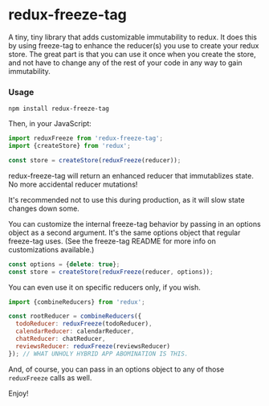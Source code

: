 # redux-freeze-tag

A tiny, tiny library that adds customizable immutability to redux. It does this by using <link>freeze-tag</link> to enhance the reducer(s) you use to create your redux store. The great part is that you can use it once when you create the store, and not have to change any of the rest of your code in any way to gain immutability.

### Usage

```shell
npm install redux-freeze-tag
```

Then, in your JavaScript:

```javascript
import reduxFreeze from 'redux-freeze-tag';
import {createStore} from 'redux';

const store = createStore(reduxFreeze(reducer));
```

redux-freeze-tag will return an enhanced reducer that immutablizes state. No more accidental reducer mutations!

It's recommended not to use this during production, as it will slow state changes down some.

You can customize the internal freeze-tag behavior by passing in an options object as a second argument. It's the same options object that regular freeze-tag uses. (See the <link>freeze-tag README</link> for more info on customizations available.)

```javascript
const options = {delete: true};
const store = createStore(reduxFreeze(reducer, options));
```

You can even use it on specific reducers only, if you wish.

```javascript
import {combineReducers} from 'redux';

const rootReducer = combineReducers({
  todoReducer: reduxFreeze(todoReducer),
  calendarReducer: calendarReducer,
  chatReducer: chatReducer,
  reviewsReducer: reduxFreeze(reviewsReducer)
}); // WHAT UNHOLY HYBRID APP ABOMINATION IS THIS.
```

And, of course, you can pass in an options object to any of those `reduxFreeze` calls as well.

Enjoy!
